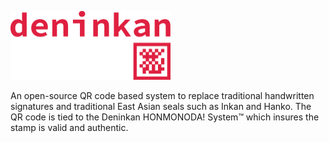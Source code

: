 <p align="left">
  <a href="https://www.ibm.com/plex/">
    <img alt="Plex" src="https://github.com/nipponmalayan/deninkan/blob/master/deninkan.png" width="256" />
  </a>
</p>

An open-source QR code based system to replace traditional handwritten signatures and traditional East Asian seals such as Inkan and Hanko. The QR code is tied to the Deninkan HONMONODA! System™ which insures the stamp is valid and authentic.
